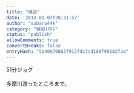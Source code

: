 ```yaml
---
title: "練習"
date: '2013-01-07T20:31:57'
author: "subaru44k"
category: "練習(中)"
status: "publish"
allowComments: true
convertBreaks: false
entryHash: "5b40076865f912fdc3cd180f991827aa"
---
```

51分ジョグ<br>
<br>
多摩川渡ったところまで。
